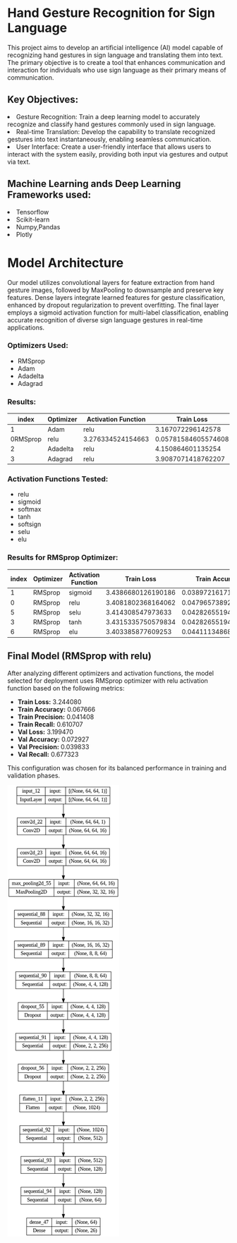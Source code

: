 # Hand Gesture Recognition for Sign Language

This project aims to develop an artificial intelligence (AI) model capable of recognizing hand gestures in sign language and translating them into text. The primary objective is to create a tool that enhances communication and interaction for individuals who use sign language as their primary means of communication.

## Key Objectives:
<li>Gesture Recognition: Train a deep learning model to accurately recognize and classify hand gestures commonly used in sign language.</li>
<li>Real-time Translation: Develop the capability to translate recognized gestures into text instantaneously, enabling seamless communication.</li>
<li>User Interface: Create a user-friendly interface that allows users to interact with the system easily, providing both input via gestures and output via text.</li>

## Machine Learning ands Deep Learning Frameworks used:
<li>Tensorflow</li>
<li>Scikit-learn</li>
<li>Numpy,Pandas</li>
<li>Plotly</li>

# Model Architecture


Our model utilizes convolutional layers for feature extraction from hand gesture images, followed by MaxPooling to downsample and preserve key features. Dense layers integrate learned features for gesture classification, enhanced by dropout regularization to prevent overfitting. The final layer employs a sigmoid activation function for multi-label classification, enabling accurate recognition of diverse sign language gestures in real-time applications.


### Optimizers Used:
- RMSprop
- Adam
- Adadelta
- Adagrad

### Results:

|index|Optimizer|Activation Function|Train Loss|Train Accuracy|Train Precision|Train Recall|Val Loss|Val Accuracy|Val Precision|Val Recall|Epoch|
|---|---|---|---|---|---|---|---|---|---|---|---|
|1|Adam|relu|3\.167072296142578|0\.08137045055627823|0\.05069601163268089|0\.6925053596496582|3\.0823893547058105|0\.06793206930160522|0\.05317637324333191|0\.7852147817611694|10\.0|
|0RMSprop|relu|3\.276334524154663|0\.05781584605574608|0\.039583563804626465|0\.6089935898780823|3\.252866506576538|0\.05494505539536476|0\.03919634968042374|0\.6353646516799927|10\.0|
|2|Adadelta|relu|4\.150864601135254|0\.03768736496567726|0\.03849301114678383|0\.5036402344703674|3\.478652000427246|0\.037962038069963455|0\.03810686990618706|0\.6233766078948975|10\.0|
|3|Adagrad|relu|3\.9087071418762207|0\.05224839225411415|0\.04018346965312958|0\.5177730321884155|3\.3669395446777344|0\.03696303814649582|0\.04011571779847145|0\.41558441519737244|10\.0|

### Activation Functions Tested:
- relu
- sigmoid
- softmax
- tanh
- softsign
- selu
- elu

### Results for RMSprop Optimizer:




|index|Optimizer|Activation Function|Train Loss|Train Accuracy|Train Precision|Train Recall|Val Loss|Val Accuracy|Val Precision|Val Recall|Epoch|
|---|---|---|---|---|---|---|---|---|---|---|---|
|1|RMSprop|sigmoid|3\.4386680126190186|0\.0389721617102623|0\.039464663714170456|0\.5177730321884155|3\.715771198272705|0\.03496503457427025|0\.03822120279073715|0\.3666333556175232|5\.0|
|0|RMSprop|relu|3\.4081802368164062|0\.04796573892235756|0\.04040905833244324|0\.5922912359237671|3\.257030487060547|0\.039960041642189026|0\.038627129048109055|0\.9590409398078918|5\.0|
|5|RMSprop|selu|3\.414308547973633|0\.04282655194401741|0\.03918248787522316|0\.5550321340560913|3\.354295015335083|0\.05294705182313919|0\.038730546832084656|0\.4425574541091919|5\.0|
|3|RMSprop|tanh|3\.4315335750579834|0\.04282655194401741|0\.03871742635965347|0\.5383297801017761|8\.03565788269043|0\.04595404490828514|0\.0|0\.0|5\.0|
|6|RMSprop|elu|3\.403385877609253|0\.04411134868860245|0\.040213149040937424|0\.5558886528015137|12\.560569763183594|0\.03196803107857704|0\.02610441856086254|0\.012987012974917889|5\.0|

## Final Model (RMSprop with relu)

After analyzing different optimizers and activation functions, the model selected for deployment uses RMSprop optimizer with relu activation function based on the following metrics:

- **Train Loss:** 3.244080
- **Train Accuracy:** 0.067666
- **Train Precision:** 0.041408
- **Train Recall:** 0.610707
- **Val Loss:** 3.199470
- **Val Accuracy:** 0.072927
- **Val Precision:** 0.039833
- **Val Recall:** 0.677323

This configuration was chosen for its balanced performance in training and validation phases.



![plot](model.png)
